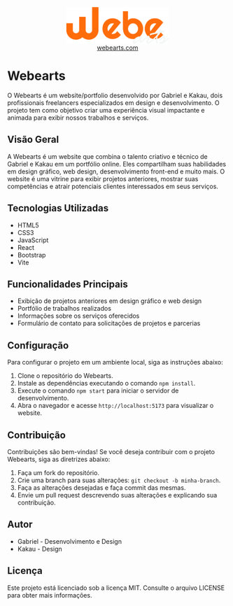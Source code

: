 <div style="display: flex; flex-direction: column; align-items: center;  justify-content: center; ">
    <img style="height: 6em" src="./public/img/Logo-darkMode.webp" alt="Logo webearts" />
    <a target="_blank" href="https://webearts.com">webearts.com</a>
</div>

# Webearts

O Webearts é um website/portfolio desenvolvido por Gabriel e Kakau, dois profissionais freelancers especializados em design e desenvolvimento. O projeto tem como objetivo criar uma experiência visual impactante e animada para exibir nossos trabalhos e serviços.

## Visão Geral

A Webearts é um website que combina o talento criativo e técnico de Gabriel e Kakau em um portfólio online. Eles compartilham suas habilidades em design gráfico, web design, desenvolvimento front-end e muito mais. O website é uma vitrine para exibir projetos anteriores, mostrar suas competências e atrair potenciais clientes interessados em seus serviços.

## Tecnologias Utilizadas

-   HTML5
-   CSS3
-   JavaScript
-   React
-   Bootstrap
-   Vite

## Funcionalidades Principais

-   Exibição de projetos anteriores em design gráfico e web design
-   Portfólio de trabalhos realizados
-   Informações sobre os serviços oferecidos
-   Formulário de contato para solicitações de projetos e parcerias

## Configuração

Para configurar o projeto em um ambiente local, siga as instruções abaixo:

1.  Clone o repositório do Webearts.
2.  Instale as dependências executando o comando `npm install`.
3.  Execute o comando `npm start` para iniciar o servidor de desenvolvimento.
4.  Abra o navegador e acesse `http://localhost:5173` para visualizar o website.

## Contribuição

Contribuições são bem-vindas! Se você deseja contribuir com o projeto Webearts, siga as diretrizes abaixo:

1.  Faça um fork do repositório.
2.  Crie uma branch para suas alterações: `git checkout -b minha-branch`.
3.  Faça as alterações desejadas e faça commit das mesmas.
4.  Envie um pull request descrevendo suas alterações e explicando sua contribuição.

## Autor

-   Gabriel - Desenvolvimento e Design
-   Kakau - Design

## Licença

Este projeto está licenciado sob a licença MIT. Consulte o arquivo LICENSE para obter mais informações.
